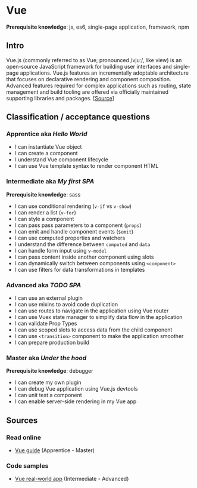 # Vue

**Prerequisite knowledge**: js, es6, single-page application, framework, npm

## Intro
Vue.js (commonly referred to as Vue; pronounced /vjuː/, like view) is an open-source JavaScript framework for building user interfaces and single-page applications. Vue.js features an incrementally adoptable architecture that focuses on declarative rendering and component composition. Advanced features required for complex applications such as routing, state management and build tooling are offered via officially maintained supporting libraries and packages. [[Source](https://en.wikipedia.org/wiki/Vue.js)]

## Classification / acceptance questions

### Apprentice aka _Hello World_
* I can instantiate Vue object
* I can create a component
* I understand Vue component lifecycle
* I can use Vue template syntax to render component HTML

### Intermediate aka _My first SPA_
**Prerequisite knowledge**: sass
* I can use conditional rendering (`v-if` vs `v-show`)
* I can render a list (`v-for`)
* I can style a component
* I can pass pass parameters to a component (`props`)
* I can emit and handle component events (`$emit`)
* I can use computed properties and watchers
* I understand the difference between `computed` and `data`
* I can handle form input using `v-model`
* I can pass content inside another component using slots
* I can dynamically switch between components using `<component>`
* I can use filters for data transformations in templates

### Advanced aka _TODO SPA_
* I can use an external plugin
* I can use mixins to avoid code duplication
* I can use routes to navigate in the application using Vue router
* I can use Vuex state manager to simplify data flow in the application
* I can validate Prop Types
* I can use scoped slots to access data from the child component
* I can use `<transition>` component to make the application smoother
* I can prepare production build

### Master aka _Under the hood_
**Prerequisite knowledge**: debugger
* I can create my own plugin
* I can debug Vue application using Vue.js devtools
* I can unit test a component
* I can enable server-side rendering in my Vue app

## Sources

### Read online
* [Vue guide](https://vuejs.org/v2/guide/) (Apprentice - Master)

### Code samples
* [Vue real-world app](https://github.com/gothinkster/vue-realworld-example-app) (Intermediate - Advanced)
